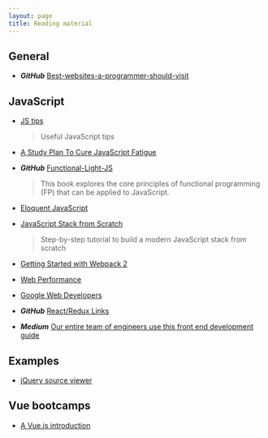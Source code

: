 ```yaml
---
layout: page
title: Reading material
---
```


## General

* ***GitHub*** [Best-websites-a-programmer-should-visit](https://github.com/sdmg15/Best-websites-a-programmer-should-visit)

## JavaScript

* [JS tips](https://github.com/loverajoel/jstips)
  > Useful JavaScript tips

* [A Study Plan To Cure JavaScript Fatigue](https://medium.com/@sachagreif/a-study-plan-to-cure-javascript-fatigue-8ad3a54f2eb1#.82uweltdq)

* ***GitHub*** [Functional-Light-JS](https://github.com/getify/Functional-Light-JS)
  > This book explores the core principles of functional programming (FP) that can be applied to JavaScript.

* [Eloquent JavaScript](http://eloquentjavascript.net)

* [JavaScript Stack from Scratch](https://github.com/verekia/js-stack-from-scratch)
  > Step-by-step tutorial to build a modern JavaScript stack from scratch

* [Getting Started with Webpack 2](https://blog.madewithenvy.com/getting-started-with-webpack-2-ed2b86c68783)

* [Web Performance](http://perf.rocks)

* [Google Web Developers](https://developers.google.com/web/)

* ***GitHub*** [React/Redux Links](https://github.com/markerikson/react-redux-links)

* ***Medium*** [Our entire team of engineers use this front end development guide](https://medium.freecodecamp.org/grabs-front-end-guide-for-large-teams-484d4033cc41)

## Examples

* [jQuery source viewer](http://james.padolsey.com/jquery/)

## Vue bootcamps

* [A Vue.js introduction](https://medium.freecodecamp.com/vue-js-introduction-for-people-who-know-just-enough-jquery-to-get-by-eab5aa193d77)
